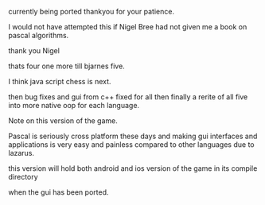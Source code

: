 currently being ported thankyou for your patience.


I would not have attempted this if Nigel Bree had not given me a
book on pascal algorithms.

thank you Nigel

thats four one more till bjarnes five.

I think java script chess is next.

then bug fixes and gui from c++ fixed for all then finally a rerite
of all five into more native oop for each language.


Note on this version of the game.

Pascal is seriously cross platform these days and making gui interfaces
and applications is very easy and painless compared to other languages due
to lazarus.

this version will hold both android and ios version of the game in its compile directory

when the gui has been ported.
